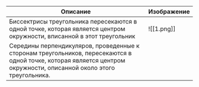 

| Описание | Изображение |
| ---- | ---- |
| Биссектрисы треугольника пересекаются в одной точке, которая является центром окружности, вписанной в этот треугольник | ![[1.png]] |
| Середины перпендикуляров, проведенные к сторонам треугольников, пересекаются в одной точке, которая является центром окружности, описанной около этого треугольника. |  |
